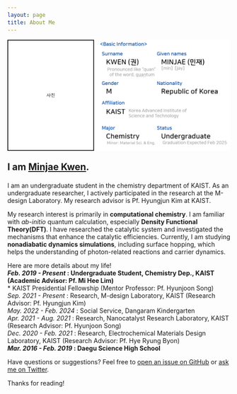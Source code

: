 ```yaml
---
layout: page
title: About Me
---
```


<img src="/images/AboutMe.png" style="max-width: 100%; height: auto;" />

<p style="font-size: 150%;">
      <strong>I am <a href="/files/MinjaeKwen_CV.pdf">Minjae Kwen</a>.</strong>
</p>

I am an undergraduate student in the chemistry department of KAIST. As an undergraduate researcher, I actively participated in the research at the M-design Laboratory. My research advisor is Pf. Hyungjun Kim at KAIST. 

My research interest is primarily in <strong>computational chemistry</strong>. I am familiar with <i>ab-initio</i> quantum calculation, especially <strong>Density Functional Theory(DFT)</strong>. I have researched the catalytic system and investigated the mechanisms that enhance the catalytic efficiencies. Currently, I am studying <strong>nonadiabatic dynamics simulations</strong>, including surface hopping, which helps the understanding of photon-related reactions and carrier dynamics.

Here are more details about my life!<br>
<strong><i>Feb. 2019 - Present</i> : Undergraduate Student, Chemistry Dep., KAIST (Academic Advisor: Pf. Mi Hee Lim)</strong><br>
      * KAIST Presidential Fellowship (Mentor Professor: Pf. Hyunjoon Song)<br>
      <i>Sep. 2021 - Present</i> : Research, M-design Laboratory, KAIST (Research Advisor: Pf. Hyungjun Kim) <br>
      <i>May. 2022 - Feb. 2024</i> : Social Service, Dangaram Kindergarten<br>
      <i>Apr. 2021 - Aug. 2021</i> : Research, Nanocatalyst Research Laboratory, KAIST (Research Advisor: Pf. Hyunjoon Song)<br>
      <i>Dec. 2020 - Feb. 2021</i> : Research, Electrochemical Materials Design Laboratory, KAIST (Research Advisor: Pf. Hye Ryung Byon)<br>
<strong><i>Mar. 2016 - Feb. 2019</i> : Daegu Science High School</strong>

Have questions or suggestions? Feel free to [open an issue on GitHub](https://github.com/nicoelayda/celeste/issues/new) or [ask me on Twitter](https://twitter.com/nicoelayda).

Thanks for reading!
